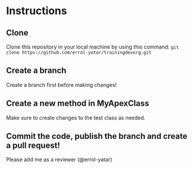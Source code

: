 # Instructions

## Clone

Clone this repository in your local machine by using this command: `git clone https://github.com/errol-yatar/trainingdevorg.git`

## Create a branch

Create a branch first before making changes!

## Create a new method in MyApexClass

Make sure to create changes to the test class as needed.

## Commit the code, publish the branch and create a pull request!

Please add me as a reviewer (@errol-yatar)
